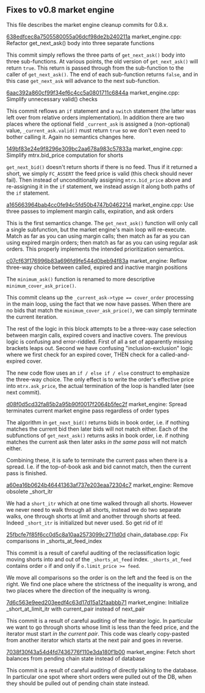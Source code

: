 
Fixes to v0.8 market engine
----------------------------

This file describes the market engine cleanup commits for 0.8.x.

[638edfcec8a7505580055a06dcf98de2b240211a](https://github.com/BitShares/bitshares/commit/638edfcec8a7505580055a06dcf98de2b240211a) market_engine.cpp: Refactor get_next_ask() body into three separate functions

This commit simply reflows the three parts of `get_next_ask()` body into three sub-functions.  At various points, the old version of `get_next_ask()` will return `true`.  This return is passed through from the sub-function to the caller of `get_next_ask()`.  The end of each sub-function returns `false`, and in this case `get_next_ask` will advance to the next sub-function.

[6aac392a860cf99f34ef6c4cc5a0801711c6844a](https://github.com/BitShares/bitshares/commit/6aac392a860cf99f34ef6c4cc5a0801711c6844a) market_engine.cpp: Simplify unnecessary valid() checks

This commit reflows an `if` statement and a `switch` statement (the latter was left over from relative orders implementation).  In addition there are two places where the optional field `_current_ask` is assigned a (non-optional) value, `_current_ask.valid()` must return `true` so we don't even need to bother calling it.  Again no semantics changes here.

[149bf83e24e9f8296e309bc2aa678a983c57833a](https://github.com/BitShares/bitshares/commit/149bf83e24e9f8296e309bc2aa678a983c57833a) market_engine.cpp: Simplify mtrx.bid_price computation for shorts

`get_next_bid()` doesn't return shorts if there is no feed.  Thus if it returned a short, we simply `FC_ASSERT` the feed price is valid (this check should never fail).  Then instead of unconditionally assigning `mtrx.bid_price` above and re-assigning it in the `if` statement, we instead assign it along both paths of the `if` statement.

[a165663964bab4cc0fe94c5fd50b4747b0462214](https://github.com/BitShares/bitshares/commit/a165663964bab4cc0fe94c5fd50b4747b0462214) market_engine.cpp: Use three passes to implement margin calls, expiration, and ask orders

This is the first semantics change.  The `get_next_ask()` function will only call a single subfunction, but the market engine's main loop will re-execute.  Match as far as you can using margin calls; then match as far as you can using expired margin orders; then match as far as you can using regular ask orders.  This properly implements the intended prioritization semantics.

[c07cf63f176996b83a696fd9fe544d0beb94f83a](https://github.com/BitShares/bitshares/commit/c07cf63f176996b83a696fd9fe544d0beb94f83a) market_engine: Reflow three-way choice between called, expired and inactive margin positions

The `minimum_ask()` function is renamed to more descriptive `minimum_cover_ask_price()`.

This commit cleans up the `_current_ask->type == cover_order` processing in the main loop, using the fact that we now have passes.  When there are no bids that match the `minimum_cover_ask_price()`, we can simply terminate the current iteration.

The rest of the logic in this block attempts to be a three-way case selection between margin calls, expired covers and inactive covers.  The previous logic is confusing and error-riddled.  First of all a set of apparently missing brackets leaps out.  Second we have confusing "inclusion-exclusion" logic where we first check for an expired cover, THEN check for a called-and-expired cover.

The new code flow uses an `if / else if / else` construct to emphasize the three-way choice.  The only effect is to write the order's effective price into `mtrx.ask_price`, the actual termination of the loop is handled later (see next commit).

[d08f0d5cd32fa85b2a95b90f0017f2064b5fec2f](https://github.com/BitShares/bitshares/commit/d08f0d5cd32fa85b2a95b90f0017f2064b5fec2f) market_engine: Spread terminates current market engine pass regardless of order types

The algorithm in `get_next_bid()` returns bids in book order, i.e. if nothing matches the current bid then later bids will not match either.
Each of the subfunctions of `get_next_ask()` returns asks in book order, i.e. if nothing matches the current ask then later asks *in the same pass* will not match either.

Combining these, it is safe to terminate the current pass when there is a spread.  I.e. if the top-of-book ask and bid cannot match, then the current pass is finished.

[a60ea16b0624b46441363af737e203eaa72304c7](https://github.com/BitShares/bitshares/commit/a60ea16b0624b46441363af737e203eaa72304c7) market_engine: Remove obsolete _short_itr

We had a `short_itr` which at one time walked through all shorts.  However we never need to walk through all shorts, instead we do two separate walks, one through shorts at limit and another through shorts at feed.  Indeed `_short_itr` is initialized but never used.  So get rid of it!

[25fbcfe7f85f6cc0d5c8a10aa2573099c2711d0d](https://github.com/BitShares/bitshares/commit/25fbcfe7f85f6cc0d5c8a10aa2573099c2711d0d) chain_database.cpp: Fix comparisons in _shorts_at_feed_index

This commit is a result of careful auditing of the reclassification logic moving shorts into and out of the `_shorts_at_feed` index.  `_shorts_at_feed` contains order `o` if and only if `o.limit_price >= feed`.

We move all comparisons so the order is on the left and the feed is on the right.  We find one place where the strictness of the inequality is wrong, and two places where the direction of the inequality is wrong.

[7d6c563e9eed203eedf4c63d17d15a12faabbb71](https://github.com/BitShares/bitshares/commit/7d6c563e9eed203eedf4c63d17d15a12faabbb71) market_engine: Initialize _short_at_limit_itr with current_pair instead of next_pair

This commit is a result of careful auditing of the iterator logic.  In particular we want to go through shorts whose limit is less than the feed price, and the iterator must start *in the current pair*.  This code was clearly copy-pasted from another iterator which starts at the next pair and goes in reverse.

[7038f30f43a54d4fd7436776f110e3da180f1b00](https://github.com/BitShares/bitshares/commit/7038f30f43a54d4fd7436776f110e3da180f1b00) market_engine: Fetch short balances from pending chain state instead of database

This commit is a result of careful auditing of directly talking to the database.  In particular one spot where short orders were pulled out of the DB, when they should be pulled out of pending chain state instead.

